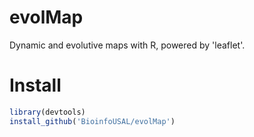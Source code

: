 # evolMap

Dynamic and evolutive maps with R, powered by 'leaflet'.

# Install

```r
library(devtools)
install_github('BioinfoUSAL/evolMap')
```
